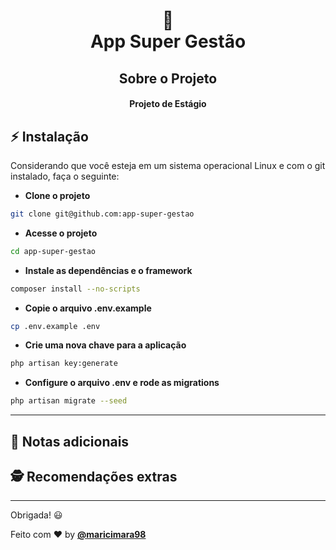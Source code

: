 <h1 align="center">📄<br>App Super Gestão </h1>

<h2 align="center">Sobre o Projeto </h2>

<h4 align="center">Projeto de Estágio</h4>

## ⚡ **Instalação**

Considerando que você esteja em um sistema operacional Linux e com o git instalado, faça o seguinte:

- **Clone o projeto**

```bash
git clone git@github.com:app-super-gestao
```

- **Acesse o projeto**

```bash
cd app-super-gestao
```

- **Instale as dependências e o framework**

```bash
composer install --no-scripts
```

- **Copie o arquivo .env.example**

```bash
cp .env.example .env
```

- **Crie uma nova chave para a aplicação**

```bash
php artisan key:generate
```

- **Configure o arquivo .env e rode as migrations**

```bash
php artisan migrate --seed
```

---


## 📝 **Notas adicionais**


## 🕵️ **Recomendações extras**

---

Obrigada! 😃

Feito com :heart: by **[@maricimara98](https://github.com/maricimara98)**
